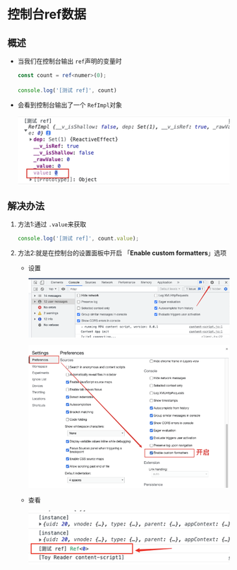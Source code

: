 # 控制台ref数据

## 概述

+ 当我们在控制台输出 `ref`声明的变量时

  ```ts
  const count = ref<numer>(0);

  console.log('[测试 ref]', count)
  ```

+ 会看到控制台输出了一个 `RefImpl`对象

    ![](image/image__5YJQKeSpM.png)

## 解决办法

1. 方法1:通过 `.value`来获取

    ```ts
    console.log('[测试 ref]', count.value);
    ```

2. 方法2:就是在控制台的设置面板中开启 「**Enable custom formatters**」选项

      - 设置

        ![](image/image_AMkBJNOsbK.png)

        ![](image/image_jQnDwk-ij7.png)

      - 查看

        ![](image/image_71f6JSlKkN.png)
